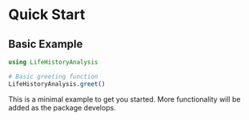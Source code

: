 # Quick Start

## Basic Example

```julia
using LifeHistoryAnalysis

# Basic greeting function
LifeHistoryAnalysis.greet()
```

This is a minimal example to get you started. More functionality will be added as the package develops.
